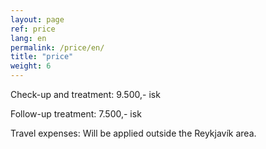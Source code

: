 ```yaml
---
layout: page
ref: price
lang: en
permalink: /price/en/
title: "price"
weight: 6
---
```


Check-up and treatment: 9.500,- isk

Follow-up treatment: 7.500,- isk

Travel expenses: Will be applied outside the Reykjavík area.
